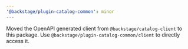 ```yaml
---
'@backstage/plugin-catalog-common': minor
---
```


Moved the OpenAPI generated client from `@backstage/catalog-client` to this package. Use `@backstage/plugin-catalog-common/client` to directly access it.
